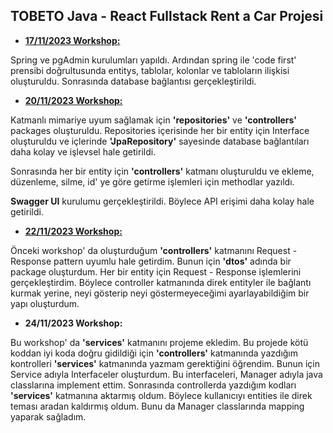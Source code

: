 ## TOBETO Java - React Fullstack Rent a Car Projesi
- <a href="https://github.com/rdvngrsy/rent-a-car/commit/9e5b0f5e4deb8411a5d190ee337be09f39d4af44">**17/11/2023 Workshop:**</a>

Spring ve pgAdmin kurulumları yapıldı. Ardından spring ile 'code first' prensibi doğrultusunda entitys, tablolar, kolonlar ve tabloların ilişkisi  oluşturuldu. Sonrasında database bağlantısı gerçekleştirildi.

- <a href="https://github.com/rdvngrsy/rent-a-car/commit/fb9ac2f17e59646e138f0528be6acfaf6e48e1c6">**20/11/2023 Workshop:**</a>

Katmanlı mimariye uyum sağlamak için **'repositories'** ve **'controllers'** packages oluşturuldu. Repositories içerisinde her bir entity için Interface oluşturuldu ve içlerinde **'JpaRepository'** sayesinde database bağlantıları daha kolay ve işlevsel hale getirildi.

Sonrasında her bir entity için **'controllers'** katmanı oluşturuldu ve ekleme, düzenleme, silme, id' ye göre getirme işlemleri için methodlar yazıldı.

**Swagger UI** kurulumu gerçekleştirildi. Böylece API erişimi daha kolay hale getirildi.  

- <a href="https://github.com/rdvngrsy/rent-a-car/commit/6a168a5f7f218b2b6dc5a4150d968d03d261d2d3">**22/11/2023 Workshop:**</a>

Önceki workshop' da oluşturduğum **'controllers'** katmanını  Request - Response pattern uyumlu hale getirdim. Bunun için **'dtos'** adında bir package oluşturdum. Her bir entity için Request - Response işlemlerini gerçekleştirdim. Böylece controller katmanında direk entityler ile bağlantı kurmak yerine, neyi gösterip neyi göstermeyeceğimi ayarlayabildiğim bir yapı oluşturdum.

- **24/11/2023 Workshop:**

Bu workshop' da **'services'** katmanını projeme ekledim. Bu projede kötü koddan iyi koda doğru gidildiği için  **'controllers'** katmanında yazdığım kontrolleri **'services'** katmanında yazmam gerektiğini öğrendim. Bunun için Service adıyla Interfaceler oluşturdum. Bu interfaceleri, Manager adıyla java classlarına implement ettim. Sonrasında controllerda yazdığım kodları **'services'** katmanına aktarmış oldum. Böylece kullanıcıyı entities ile direk teması aradan kaldırmış oldum. Bunu da Manager classlarında mapping yaparak sağladım.  